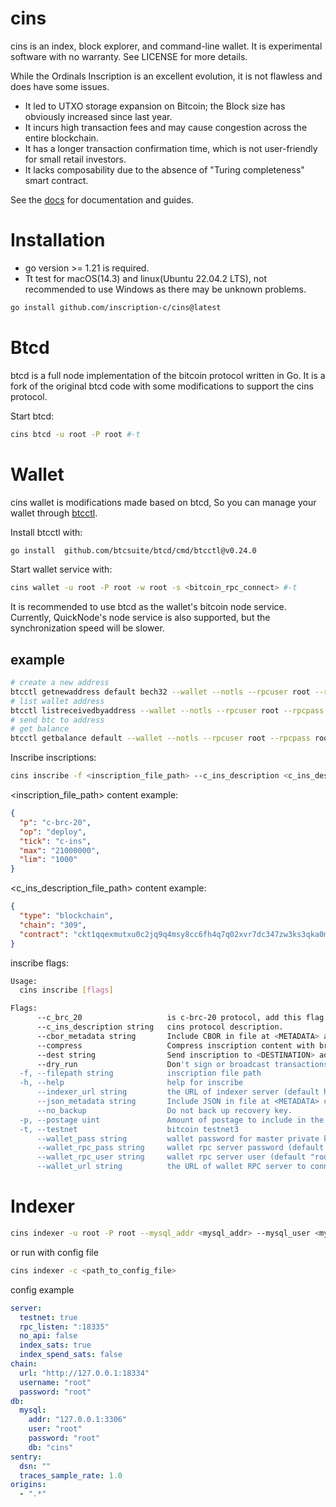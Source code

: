 # cins
cins is an index, block explorer, and command-line wallet. It is experimental software with no warranty. 
See LICENSE for more details.

While the Ordinals Inscription is an excellent evolution, it is not flawless and does have some issues.

- It led to UTXO storage expansion on Bitcoin; the Block size has obviously increased since last year.
- It incurs high transaction fees and may cause congestion across the entire blockchain.
- It has a longer transaction confirmation time, which is not user-friendly for small retail investors.
- It lacks composability due to the absence of "Turing completeness" smart contract.

See the [docs](https://docs.c-ins.com/) for documentation and guides.

# Installation
- go version >= 1.21 is required.
- Tt test for macOS(14.3) and linux(Ubuntu 22.04.2 LTS), not recommended to use Windows as there may be unknown problems.

```bash
go install github.com/inscription-c/cins@latest
```

# Btcd
btcd is a full node implementation of the bitcoin protocol written in Go. It is a fork of the original btcd code with some modifications to support the cins protocol.

Start btcd:
```bash
cins btcd -u root -P root #-t
```

# Wallet

cins wallet is modifications made based on btcd, So you can manage your wallet through [btcctl](https://github.com/btcsuite/btcd/tree/master/cmd/btcctl).

Install btcctl with:
```bash
go install  github.com/btcsuite/btcd/cmd/btcctl@v0.24.0
```

Start wallet service with:
```bash
cins wallet -u root -P root -w root -s <bitcoin_rpc_connect> #-t
```
It is recommended to use btcd as the wallet's bitcoin node service. Currently, QuickNode's node service is also supported, but the synchronization speed will be slower.

## example

```bash
# create a new address
btcctl getnewaddress default bech32 --wallet --notls --rpcuser root --rpcpass root #--testnet
# list wallet address
btcctl listreceivedbyaddress --wallet --notls --rpcuser root --rpcpass root #--testnet
# send btc to address 
# get balance
btcctl getbalance default --wallet --notls --rpcuser root --rpcpass root #--testnet
```

Inscribe inscriptions:
```bash
cins inscribe -f <inscription_file_path> --c_ins_description <c_ins_description_file_path> --dest <dest_owner_address> --indexer_url <cins_indexer_url> #-t
```

<inscription_file_path> content example:
```json
{
  "p": "c-brc-20",
  "op": "deploy",
  "tick": "c-ins",
  "max": "21000000",
  "lim": "1000"
}
```

<c_ins_description_file_path> content example:
```json
{
  "type": "blockchain",
  "chain": "309",
  "contract": "ckt1qqexmutxu0c2jq9q4msy8cc6fh4q7q02xvr7dc347zw3ks3qka0m6qggqupnqt6y5nu39j0704jvw770esjfdzulzsyqwqes9az2f7gje8l86ex8008ucfyk3w03gk2pfrr"
}
```

inscribe flags:
```bash
Usage:
  cins inscribe [flags]

Flags:
      --c_brc_20                   is c-brc-20 protocol, add this flag will auto check protocol content effectiveness
      --c_ins_description string   cins protocol description.
      --cbor_metadata string       Include CBOR in file at <METADATA> as inscription metadata
      --compress                   Compress inscription content with brotli.
      --dest string                Send inscription to <DESTINATION> address.
      --dry_run                    Don't sign or broadcast transactions.
  -f, --filepath string            inscription file path
  -h, --help                       help for inscribe
      --indexer_url string         the URL of indexer server (default http://localhost:8335, testnet: http://localhost:18335) (default "http://localhost:8335")
      --json_metadata string       Include JSON in file at <METADATA> converted to CBOR as inscription metadata  
      --no_backup                  Do not back up recovery key.
  -p, --postage uint               Amount of postage to include in the inscription. (default 10000)
  -t, --testnet                    bitcoin testnet3
      --wallet_pass string         wallet password for master private key (default "root")
      --wallet_rpc_pass string     wallet rpc server password (default "root")
      --wallet_rpc_user string     wallet rpc server user (default "root")
      --wallet_url string          the URL of wallet RPC server to connect to (default http://localhost:8332, testnet: localhost:18332) (default "localhost:8332")
```

# Indexer

```bash
cins indexer -u root -P root --mysql_addr <mysql_addr> --mysql_user <mysql_user> --mysql_pass <mysql_pass> --mysql_db <mysql_db> --chain_url <bitcoin_rpc_connect> #-t
```

or run with config file

```bash
cins indexer -c <path_to_config_file> 
```

config example
```yaml
server:
  testnet: true
  rpc_listen: ":18335"
  no_api: false
  index_sats: true
  index_spend_sats: false
chain:
  url: "http://127.0.0.1:18334"
  username: "root"
  password: "root"
db:
  mysql:
    addr: "127.0.0.1:3306"
    user: "root"
    password: "root"
    db: "cins"
sentry:
  dsn: ""
  traces_sample_rate: 1.0
origins:
  - ".*"
```